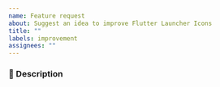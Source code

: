 ```yaml
---
name: Feature request
about: Suggest an idea to improve Flutter Launcher Icons
title: ""
labels: improvement
assignees: ""
---
```


### :speech_balloon: Description

<!-- A clear and concise description of what you would like to be added to Flutter Launcher Icons. -->
